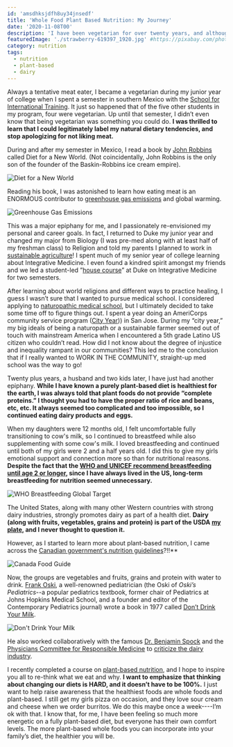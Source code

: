 ```yaml
---
id: 'amsdhksjdfh8uy34jnsedf'
title: 'Whole Food Plant Based Nutrition: My Journey'
date: '2020-11-08T00'
description: 'I have been vegetarian for over twenty years, and although I knew that a fully plant-based diet was best for the environment, I always thought it was not sustainable from a nutrition perspective.  It always seemed too impossible to have a healthy and balanced diet without any animal products. I recently took a course in plant-based nutrition and now feel confident being plant-based for myself and my family, and recommending plant-based diets for children'
featuredImage: './strawberry-619397_1920.jpg' #https://pixabay.com/photos/strawberry-show-red-finger-hand-619397/
category: nutrition
tags:
  - nutrition
  - plant-based
  - dairy
---
```


Always a tentative meat eater, I became a vegetarian during my junior year of college when I spent a semester in southern Mexico with the [School for International Training](https://www.sit.edu/). It just so happened that of the five other students in my program, four were vegetarian. Up until that semester, I didn’t even know that being vegetarian was something you could do.  **I was thrilled to learn that I could legitimately label my natural dietary tendencies, and stop apologizing for not liking meat.**

During and after my semester in Mexico, I read a book by [John Robbins](https://www.johnrobbins.info/) called Diet for a New World.  (Not coincidentally, John Robbins is the only son of the founder of the Baskin-Robbins ice cream empire).  

![Diet for a New World](./61t8EVmIcHL._SX337_BO1,204,203,200_.jpg)

Reading his book, I was astonished to learn how eating meat is an ENORMOUS contributor to [greenhouse gas emissions](https://interactive.carbonbrief.org/what-is-the-climate-impact-of-eating-meat-and-dairy/#:~:text=A%20taste%20for%20meat%20has,of%2015%2Dto%2D1.&text=Meat%20and%20dairy%20specifically%20accounts,and%20Agricultural%20Organization%20(FAO).) and global warming.

![Greenhouse Gas Emissions](./uc_climatechange_illustrations_greenhouse-gas-emissions.png)

This was a major epiphany for me, and I passionately re-envisioned my personal and career goals. In fact, I returned to Duke my junior year and changed my major from Biology (I was pre-med along with at least half of my freshman class) to Religion and told my parents I planned to work in [sustainable agriculture](https://www.ucsusa.org/resources/what-sustainable-agriculture)!  I spent much of my senior year of college learning about Integrative Medicine. I even found a kindred spirit amongst my friends and we led a student-led ”[house course](https://trinity.duke.edu/house-courses)” at Duke on Integrative Medicine for two semesters. 

After learning about world religions and different ways to practice healing, I guess I wasn’t sure that I wanted to pursue medical school.  I considered applying to [naturopathic medical school](https://aanmc.org/naturopathic-schools/), but I ultimately decided to take some time off to figure things out. I spent a year doing an AmeriCorps community service program ([City Year](https://www.cityyear.org/))) in San Jose.  During my “city year,” my big ideals of being a naturopath or a sustainable farmer seemed out of touch with mainstream America when I encountered a 5th grade Latino US citizen who couldn’t read. How did I not know about the degree of injustice and inequality rampant in our communities?  This led me to the conclusion that if I really wanted to WORK IN THE COMMUNITY, straight-up med school was the way to go!  

Twenty plus years, a husband and two kids later, I have just had another epiphany.  **While I have known a purely plant-based diet is healthiest for the earth, I was always told that plant foods do not provide “complete proteins.” I thought you had to have the proper ratio of rice and beans, etc, etc.  It always seemed too complicated and too impossible, so I continued eating dairy products and eggs.**  

When my daughters were 12 months old, I felt uncomfortable fully transitioning to cow's milk, so I continued to breastfeed while also supplementing with some cow's milk.  I loved breastfeeding and continued until both of my girls were 2 and a half years old.  I did this to give my girls emotional support and connection more so than for nutritional reasons. **Despite the fact that the [WHO and UNICEF recommend breastfeeding until age 2 or longer](https://www.who.int/news-room/fact-sheets/detail/infant-and-young-child-feeding#:~:text=WHO%20and%20UNICEF%20recommend%3A,years%20of%20age%20or%20beyond.), since I have always lived in the US, long-term breastfeeding for nutrition seemed unnecessary.**

![WHO Breastfeeding Global Target](./infographic-breastfeeding.jpg)

The United States, along with many other Western countries with strong dairy industries, strongly promotes dairy as part of a health diet. **Dairy (along with fruits, vegetables, grains and protein) is part of the USDA [my plate](https://www.choosemyplate.gov/), and I never thought to question it.**  

However, as I started to learn more about plant-based nutrition, I came across the [Canadian government's nutrition guidelines](https://food-guide.canada.ca/en/)?!!** 

![Canada Food Guide](./visual_en.png)

Now, the groups are vegetables and fruits, grains and protein with water to drink.  [Frank Oski](https://en.wikipedia.org/wiki/Frank_Oski), a well-renowned pediatrician (the Oski of _Oski’s Pediatrics_--a popular pediatrics textbook, former chair of Pediatrics at Johns Hopkins Medical School, and a founder and editor of the Contemporary Pediatrics journal) wrote a book in 1977 called [Don’t Drink Your Milk](https://www.amazon.com/Dont-Drink-Your-Milk-Frank/dp/1479601659).  

![Don't Drink Your Milk](./41FkIuzjMmL._SX322_BO1,204,203,200_.jpg)

He also worked collaboratively with the famous [Dr. Benjamin Spock](https://en.wikipedia.org/wiki/Benjamin_Spock) and the [Physicians Committee for Responsible Medicine](https://www.pcrm.org/good-nutrition/nutrition-for-kids) to [criticize the dairy industry](https://greensboro.com/dr-spock-leads-criticism-dairy-industry-denies-charge-that-milk-is-bad-for-children/article_8c6c1569-36a6-5e1a-9532-1d54131bca2c.html).  

I recently completed a course on [plant-based nutrition](https://nutritionstudies.org/courses/plant-based-nutrition/), and I hope to inspire you all to re-think what we eat and why. **I want to emphasize that thinking about changing our diets is HARD, and it doesn’t have to be 100%.** I just want to help raise awareness that the healthiest foods are whole foods and plant-based. I still get my girls pizza on occasion, and they love sour cream and cheese when we order burritos. We do this maybe once a week----I’m ok with that. I know that, for me, I have been feeling so much more energetic on a fully plant-based diet, but everyone has their own comfort levels. The more plant-based whole foods you can incorporate into your family’s diet, the healthier you will be. 
